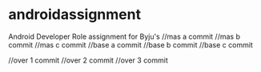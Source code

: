 # androidassignment
Android Developer Role assignment for Byju's
//mas a commit
//mas b commit
//mas c commit
//base a commit
//base b commit
//base c commit

//over 1 commit
//over 2 commit
//over 3 commit